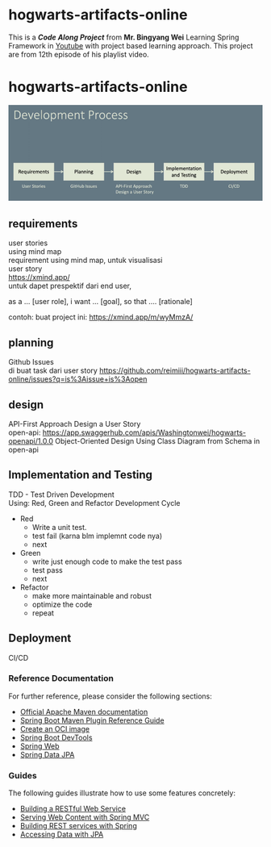 # hogwarts-artifacts-online
 This is a ***Code Along Project*** from **Mr. Bingyang Wei** Learning Spring Framework in [Youtube](https://www.youtube.com/watch?v=W7xJf5Wknho&list=PLqq9AhcMm2oPdXXFT3fzjaKLsVymvMXaY&index=12) with project based learning approach. This project are from 12th episode of his playlist video.

# hogwarts-artifacts-online
![](/docs/img/img.png)

## requirements
user stories    
using mind map  
requirement using mind map, untuk visualisasi   
user story  
https://xmind.app/  
untuk dapet prespektif dari end user,

as a ... [user role], i want ... [goal], so that .... [rationale]

contoh: buat project ini:  https://xmind.app/m/wyMmzA/

## planning
Github Issues   
di buat task dari user story
https://github.com/reimiii/hogwarts-artifacts-online/issues?q=is%3Aissue+is%3Aopen

## design
API-First Approach Design a User Story  
open-api: https://app.swaggerhub.com/apis/Washingtonwei/hogwarts-openapi/1.0.0
Object-Oriented Design Using Class Diagram from Schema in open-api

## Implementation and Testing
TDD - Test Driven Development   
Using: Red, Green and Refactor Development Cycle
- Red
    - Write a unit test.
    - test fail (karna blm implemnt code nya)
    - next
- Green
    - write just enough code to make the test pass
    - test pass
    - next
- Refactor
    - make more maintainable and robust
    - optimize the code
    - repeat

## Deployment
CI/CD

### Reference Documentation
For further reference, please consider the following sections:

* [Official Apache Maven documentation](https://maven.apache.org/guides/index.html)
* [Spring Boot Maven Plugin Reference Guide](https://docs.spring.io/spring-boot/3.4.0/maven-plugin)
* [Create an OCI image](https://docs.spring.io/spring-boot/3.4.0/maven-plugin/build-image.html)
* [Spring Boot DevTools](https://docs.spring.io/spring-boot/3.4.0/reference/using/devtools.html)
* [Spring Web](https://docs.spring.io/spring-boot/3.4.0/reference/web/servlet.html)
* [Spring Data JPA](https://docs.spring.io/spring-boot/3.4.0/reference/data/sql.html#data.sql.jpa-and-spring-data)

### Guides
The following guides illustrate how to use some features concretely:

* [Building a RESTful Web Service](https://spring.io/guides/gs/rest-service/)
* [Serving Web Content with Spring MVC](https://spring.io/guides/gs/serving-web-content/)
* [Building REST services with Spring](https://spring.io/guides/tutorials/rest/)
* [Accessing Data with JPA](https://spring.io/guides/gs/accessing-data-jpa/)
